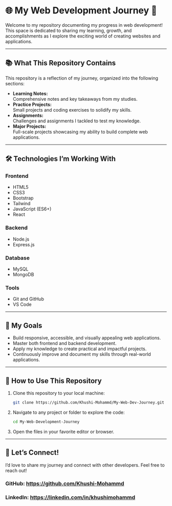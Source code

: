 # 🌐 My Web Development Journey 🚀

Welcome to my repository documenting my progress in web development! This space is dedicated to sharing my learning, growth, and accomplishments as I explore the exciting world of creating websites and applications.

---

## 📚 What This Repository Contains

This repository is a reflection of my journey, organized into the following sections:

- **Learning Notes:**  
  Comprehensive notes and key takeaways from my studies.
- **Practice Projects:**  
  Small projects and coding exercises to solidify my skills.
- **Assignments:**  
  Challenges and assignments I tackled to test my knowledge.
- **Major Projects:**  
  Full-scale projects showcasing my ability to build complete web applications.

---

## 🛠️ Technologies I’m Working With

### Frontend

- HTML5
- CSS3
- Bootstrap
- Tailwind
- JavaScript (ES6+)
- React

### Backend

- Node.js
- Express.js

### Database

- MySQL
- MongoDB

### Tools

- Git and GitHub
- VS Code

---

## 🌟 My Goals

- Build responsive, accessible, and visually appealing web applications.
- Master both frontend and backend development.
- Apply my knowledge to create practical and impactful projects.
- Continuously improve and document my skills through real-world applications.

---

## 🚀 How to Use This Repository

1. Clone this repository to your local machine:

   ```bash
   git clone https://github.com/Khushi-Mohammd/My-Web-Dev-Journey.git

   ```

2. Navigate to any project or folder to explore the code:

   ```bash
   cd My-Web-Development-Journey

   ```

3. Open the files in your favorite editor or browser.

---

## 🤝 Let’s Connect!

I’d love to share my journey and connect with other developers. Feel free to reach out!

### GitHub: https://github.com/Khushi-Mohammd

### LinkedIn: https://linkedin.com/in/khushimohammd

